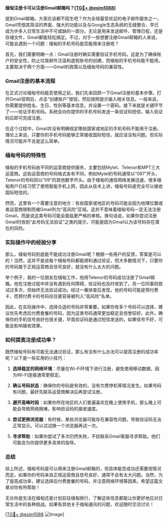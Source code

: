 **缅甸注册卡可以注册Gmail邮箱吗？[[TG💪+ @esim1088](https://t.me/s/esim1088)]**

提到Gmail邮箱，大家应该都不陌生吧？作为全球最受欢迎的电子邮件服务之一，Gmail凭借其简洁的界面、强大的功能以及与Google生态系统的无缝整合，早已成为许多人日常生活中不可或缺的一部分。无论是用来发送邮件、管理日程，还是存储文件，Gmail都能轻松搞定。不过，对于一些想要注册Gmail邮箱的人来说，可能会遇到一个问题：缅甸的手机号码是否能用来注册呢？

首先，我们需要明确一点：Gmail注册时确实需要验证手机号码。这是为了确保账户的安全性，防止垃圾邮件泛滥和虚假账号的创建。而缅甸的手机号码能不能用，主要取决于两个方面——Gmail的政策以及缅甸号码的兼容性。

### Gmail注册的基本流程

在正式讨论缅甸号码能否使用之前，我们先来回顾一下Gmail注册的基本步骤。打开Gmail官网后，点击“创建账户”按钮，然后按照提示输入相关信息。一般来说，你需要提供姓名、生日、性别等基本信息，并设置一个密码。接下来就是关键环节了——验证手机号码。系统会向你提供的手机号码发送一条验证码短信，输入验证码后即可完成注册。

在这个过程中，Gmail并没有明确规定哪些国家或地区的手机号码不能用于注册。理论上来说，只要你的手机号码能够正常接收国际短信，就应该没有问题。但实际情况可能并不总是这么简单。

### 缅甸号码的特殊性

缅甸的手机号码由不同的运营商提供服务，主要包括Mytel、Telenor和MPT三大运营商。这些运营商的号码格式各有不同，例如Mytel的号码通常以“097”开头，Telenor的号码则以“09”的其他数字开头。由于缅甸的通信网络发展迅速，很多缅甸用户已经习惯了使用智能手机上网，因此从技术上讲，缅甸号码是完全可以接收国际短信的。

然而，这里有一个需要注意的地方：有些国家或地区的号码可能会因为地理位置或者运营商限制而被Gmail列为“高风险”区域。这并不意味着缅甸号码一定无法注册Gmail，而是说这类号码可能会面临更严格的审核。换句话说，如果你尝试注册Gmail时收到“此号码无法验证”之类的提示，可能是因为Gmail认为该号码存在潜在的风险。

### 实际操作中的经验分享

那么，缅甸号码到底能不能成功注册Gmail呢？根据一些用户的反馈，答案是可以的！当然，这并不是说每个缅甸号码都能顺利通过验证，但大多数情况下，只要你的号码属于正规运营商且信号良好，就没有什么太大的问题。

举个例子，我的一位朋友在缅甸工作，他用Telenor的号码成功注册了Gmail邮箱。他在注册过程中并没有遇到任何障碍，验证码也及时收到了。另一位同事则尝试过多次，但始终无法验证成功。经过一番排查后发现，他的号码可能是预付费卡，而预付费卡的号码往往更容易被列入“高风险”名单。

因此，在实际操作中，选择合适的号码非常重要。如果你有多个号码可以选择，建议优先考虑后付费套餐的号码，因为这类号码通常更加稳定且信誉较好。此外，确保你的手机信号良好也很关键，毕竟验证码是通过短信发送的，如果信号不好，可能会影响接收效果。

### 如何提高注册成功率？

既然缅甸号码有可能无法通过验证，那么有没有什么办法可以提高注册的成功率呢？以下是一些实用的小技巧：

1. **选择稳定的网络环境**：尽量在Wi-Fi环境下进行注册，避免使用移动数据，因为Wi-Fi连接通常更稳定。
   
2. **确认号码状态**：确保你的号码是有效的，没有欠费停机等情况发生。如果号码有问题，最好先联系运营商解决后再尝试注册。
   
3. **避开高峰时段**：如果你所在地区的人们普遍喜欢在晚上使用手机，那么晚上可能会导致网络拥堵，影响验证码的接收速度。
   
4. **尝试更换浏览器**：有时候，某些浏览器可能存在兼容性问题，导致验证码无法正常显示。可以试试换一个浏览器再试一次。
   
5. **寻求帮助**：如果你尝试了多次仍然失败，不妨联系Gmail客服寻求帮助。他们可能会为你提供更多具体的指导。

### 总结

综上所述，缅甸号码是可以用来注册Gmail邮箱的，但具体能否成功还需要视情况而定。如果你的号码来自正规运营商且信号良好，通常不会有太大问题。当然，为了提高成功率，建议选择后付费套餐的号码，并注意网络环境等因素。希望这篇文章对你有所帮助！

无论你是生活在缅甸还是计划前往缅甸旅行，了解这些信息都能让你更好地应对日常生活中的各种挑战。如果有其他关于缅甸通讯的问题，欢迎随时交流讨论！

[[TG💪+ @esim1088](https://t.me/s/esim1088) ![Image](https://i.postimg.cc/4NQfJmqS/Snipaste-2025-05-13-00-14-12.png)]